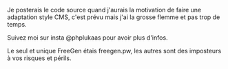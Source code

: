 Je posterais le code source quand j'aurais la motivation de faire une adaptation style CMS, c'est prévu mais j'ai la grosse flemme et pas trop de temps.

Suivez moi sur insta @phplukaas pour avoir plus d'infos.

Le seul et unique FreeGen étais freegen.pw, les autres sont des imposteurs à vos risques et périls.
